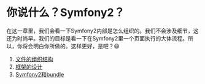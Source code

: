 # 你说什么？Symfony2？ #

在这一章里，我们会看一下Symfony2内部是怎么组织的。我们不会涉及细节，这还为时尚早。我们的目标是看一下在Symfony2里一个页面执行的大体流程。所以，你将会明白你所做的。这样更好，是吧？:smile:

1. [文件的组织结构](./section-01.md)
2. [框架的设计](./section-02.md)
3. [Symfony2和bundle](./section-03.md)



